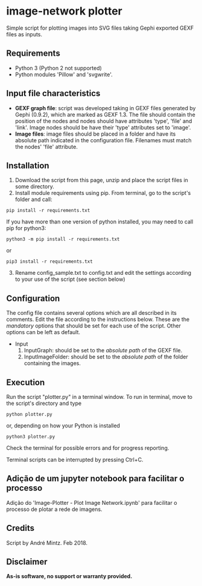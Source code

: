 # image-network plotter
Simple script for plotting images into SVG files taking Gephi exported GEXF files as inputs.

## Requirements
* Python 3 (Python 2 not supported)
* Python modules 'Pillow' and 'svgwrite'.

## Input file characteristics
* **GEXF graph file**: script was developed taking in GEXF files generated by Gephi (0.9.2), which are marked as GEXF 1.3. The file should contain the position of the nodes and nodes should have attributes 'type', 'file' and 'link'. Image nodes should be have their 'type' attributes set to 'image'.
* **Image files**: image files should be placed in a folder and have its absolute path indicated in the configuration file. Filenames must match the nodes' 'file' attribute.

## Installation
1. Download the script from this page, unzip and place the script files in some directory.
2. Install module requirements using pip. From terminal, go to the script's folder and call:
```
pip install -r requirements.txt
```
If you have more than one version of python installed, you may need to call pip for python3:
```
python3 -m pip install -r requirements.txt
```
or
```
pip3 install -r requirements.txt
```
3. Rename config_sample.txt to config.txt and edit the settings according to your use of the script (see section below)

## Configuration
The config file contains several options which are all described in its comments. Edit the file according to the instructions below. These are the *mandatory* options that should be set for each use of the script. Other options can be left as default.

* Input
    1. InputGraph: should be set to the *absolute path* of the GEXF file.
    2. InputImageFolder: should be set to the *absolute path* of the folder containing the images.

## Execution
Run the script "plotter.py" in a terminal window. To run in terminal, move to the script's directory and type
```
python plotter.py
```
or, depending on how your Python is installed
```
python3 plotter.py
```
Check the terminal for possible errors and for progress reporting.

Terminal scripts can be interrupted by pressing Ctrl+C.

## Adição de um jupyter notebook para facilitar o processo
Adição do 'Image-Plotter - Plot Image Network.ipynb' para facilitar o processo de plotar a rede de imagens.

## Credits
Script by André Mintz. Feb 2018.

## Disclaimer
**As-is software, no support or warranty provided.**
